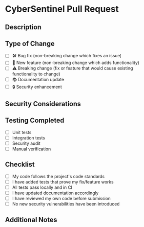 # CyberSentinel Pull Request

## Description
<!-- Provide a clear description of the changes introduced by this PR -->

## Type of Change
- [ ] 🛠️ Bug fix (non-breaking change which fixes an issue)
- [ ] 🚀 New feature (non-breaking change which adds functionality)
- [ ] ⚠️ Breaking change (fix or feature that would cause existing functionality to change)
- [ ] 📚 Documentation update
- [ ] 🔒 Security enhancement

## Security Considerations
<!-- Describe any security considerations or implications of these changes -->

## Testing Completed
- [ ] Unit tests
- [ ] Integration tests
- [ ] Security audit
- [ ] Manual verification

## Checklist
- [ ] My code follows the project's code standards
- [ ] I have added tests that prove my fix/feature works
- [ ] All tests pass locally and in CI
- [ ] I have updated documentation accordingly
- [ ] I have reviewed my own code before submission
- [ ] No new security vulnerabilities have been introduced

## Additional Notes
<!-- Any additional information that reviewers should be aware of -->
